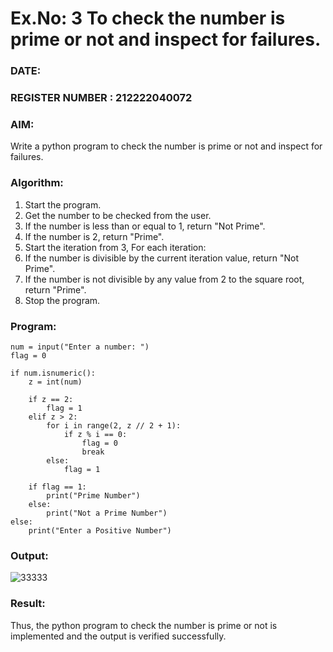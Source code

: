 # Ex.No: 3 To check the number is prime or not and inspect for failures.
 
### DATE:                                                                            
### REGISTER NUMBER : 212222040072
### AIM: 
Write a python program to check the number is prime or not and inspect for failures.
 
### Algorithm:
1. Start the program.
2. Get the number to be checked from the user.
3. If the number is less than or equal to 1, return "Not Prime".
4. If the number is 2, return "Prime".
5. Start the iteration from 3, For each iteration:
6. If the number is divisible by the current iteration value, return "Not Prime".
7. If the number is not divisible by any value from 2 to the square root, return "Prime".
8. Stop the program.

### Program:
```
num = input("Enter a number: ")
flag = 0

if num.isnumeric():
    z = int(num)
    
    if z == 2:
        flag = 1
    elif z > 2:
        for i in range(2, z // 2 + 1):
            if z % i == 0:
                flag = 0
                break
        else:
            flag = 1
    
    if flag == 1:
        print("Prime Number")
    else:
        print("Not a Prime Number")
else:
    print("Enter a Positive Number")
```

### Output:
![33333](https://github.com/user-attachments/assets/23c03d2c-ddc5-43a0-95f2-05d2729b09a6)




### Result:
Thus, the python program to check the number is prime or not is implemented and the output is verified successfully.
